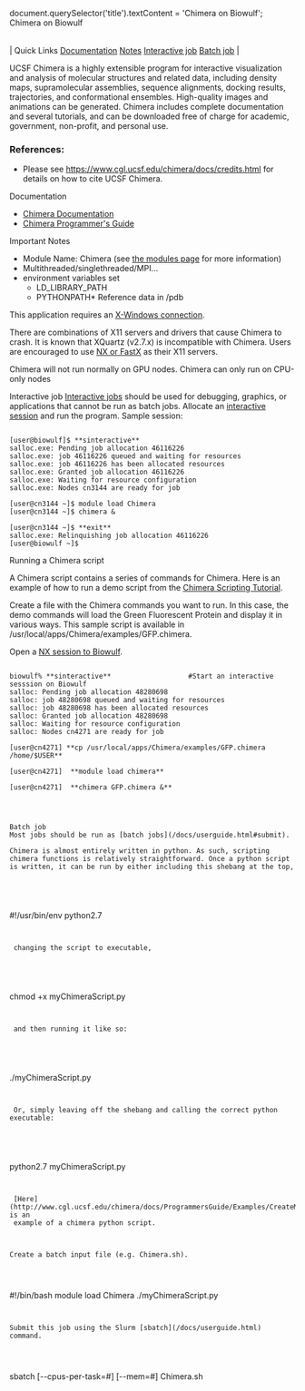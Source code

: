 

document.querySelector('title').textContent = 'Chimera on Biowulf';
Chimera on Biowulf


|  |
| --- |
| 
Quick Links
[Documentation](#doc)
[Notes](#notes)
[Interactive job](#int) 
[Batch job](#sbatch) 
 |


UCSF Chimera is a highly extensible program for interactive visualization and analysis of molecular structures and related data, including density maps, supramolecular assemblies, sequence alignments, docking results, trajectories, and conformational ensembles. High-quality images and animations can be generated. Chimera includes complete documentation and several tutorials, and can be downloaded free of charge for academic, government, non-profit, and personal use.



### References:


* Please see <https://www.cgl.ucsf.edu/chimera/docs/credits.html> for details on how to cite UCSF Chimera.


Documentation
* [Chimera Documentation](http://www.cgl.ucsf.edu/chimera/docindex.html)
* [Chimera Programmer's Guide](http://www.cgl.ucsf.edu/chimera/docs/ProgrammersGuide/index.html)


Important Notes
* Module Name: Chimera (see [the modules page](/apps/modules.html) for more information)
* Multithreaded/singlethreaded/MPI...
* environment variables set 
	+ LD\_LIBRARY\_PATH
	+ PYTHONPATH* Reference data in /pdb



This application requires an [X-Windows connection](/docs/connect.html). 


There are combinations of X11 servers and drivers that cause Chimera to crash. It is known that XQuartz (v2.7.x) is incompatible with Chimera. Users are encouraged to use [NX or FastX](https://hpc.nih.gov/docs/nx.html) as their X11 servers.


Chimera will not run normally on GPU nodes. Chimera can only run on CPU-only nodes


Interactive job
[Interactive jobs](/docs/userguide.html#int) should be used for debugging, graphics, or applications that cannot be run as batch jobs.
Allocate an [interactive session](/docs/userguide.html#int) and run the program. Sample session:



```

[user@biowulf]$ **sinteractive**
salloc.exe: Pending job allocation 46116226
salloc.exe: job 46116226 queued and waiting for resources
salloc.exe: job 46116226 has been allocated resources
salloc.exe: Granted job allocation 46116226
salloc.exe: Waiting for resource configuration
salloc.exe: Nodes cn3144 are ready for job

[user@cn3144 ~]$ module load Chimera
[user@cn3144 ~]$ chimera &

[user@cn3144 ~]$ **exit**
salloc.exe: Relinquishing job allocation 46116226
[user@biowulf ~]$

```

Running a Chimera script

A Chimera script contains a series of commands for Chimera. Here is an example of how to run a demo script from the [Chimera Scripting Tutorial](https://www.cgl.ucsf.edu/Outreach/Workshops/UCSF-Fall-2005/09-ScriptDemo/Scripting_Tutorial.html).

Create a file with the Chimera commands you want to run. In this case, the demo commands will load the Green Fluorescent Protein and display it in various ways.
This sample script is available in /usr/local/apps/Chimera/examples/GFP.chimera. 

Open a [NX session to Biowulf](/docs/nx.html).


```

biowulf% **sinteractive** 					#Start an interactive sesssion on Biowulf
salloc: Pending job allocation 48280698
salloc: job 48280698 queued and waiting for resources
salloc: job 48280698 has been allocated resources
salloc: Granted job allocation 48280698
salloc: Waiting for resource configuration
salloc: Nodes cn4271 are ready for job

[user@cn4271] **cp /usr/local/apps/Chimera/examples/GFP.chimera /home/$USER**

[user@cn4271]  **module load chimera**

[user@cn4271]  **chimera GFP.chimera &**




Batch job
Most jobs should be run as [batch jobs](/docs/userguide.html#submit).

Chimera is almost entirely written in python. As such, scripting chimera functions is relatively straightforward. Once a python script is written, it can be run by either including this shebang at the top, 



 
```
#!/usr/bin/env python2.7
```


 changing the script to executable,



 
```
chmod +x myChimeraScript.py
```


 and then running it like so:



 
```
./myChimeraScript.py
```


 Or, simply leaving off the shebang and calling the correct python executable:



 
```
python2.7 myChimeraScript.py
```


 [Here](http://www.cgl.ucsf.edu/chimera/docs/ProgrammersGuide/Examples/CreateMolecule.py) is an 
 example of a chimera python script.



Create a batch input file (e.g. Chimera.sh).




```

#!/bin/bash
module load Chimera
./myChimeraScript.py

```


Submit this job using the Slurm [sbatch](/docs/userguide.html) command.




```
sbatch [--cpus-per-task=#] [--mem=#] Chimera.sh
```








```










